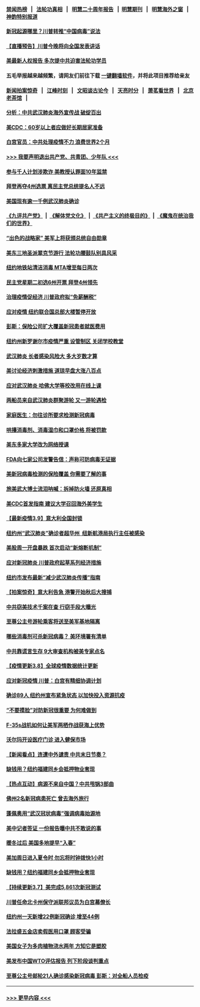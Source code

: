 #### [禁闻热榜](热点新闻.md?=0)  &nbsp;&nbsp;|&nbsp;&nbsp; [法轮功真相](https://github.com/gfw-breaker/truth/blob/master/README.md?=0) &nbsp;&nbsp;|&nbsp;&nbsp; [明慧二十周年报告](https://github.com/gfw-breaker/mh-reports/blob/master/README.md?=0) &nbsp;&nbsp;|&nbsp;&nbsp;[明慧期刊](https://github.com/gfw-breaker/mh-qikan) &nbsp;&nbsp;|&nbsp;&nbsp; [明慧海外之窗](https://github.com/gfw-breaker/mh-news/blob/master/README.md?=0) &nbsp;&nbsp;|&nbsp;&nbsp; [神韵特别报道](https://github.com/gfw-breaker/mh-news/blob/master/shenyun.md?=0)
#### [新冠起源哪里？川普转推“中国病毒”说法](../pages/nsc412/n11933596.md?t=03120831) 
#### [【直播预告】川普今晚将向全国发表讲话](../pages/nsc412/n11933533.md?t=03120831) 
#### [美最新人权报告 多次提中共迫害法轮功学员](../pages/nsc412/n11933487.md?t=03120831) 
#### 五毛举报越来越频繁，请网友们前往下载 [一键翻墙软件](https://github.com/gfw-breaker/ssr-accounts)，并将此项目推荐给亲友
#### [新闻拍案惊奇](https://github.com/gfw-breaker/banned-news/blob/master/pages/link4.md) &nbsp;&nbsp;|&nbsp;&nbsp; [江峰时刻](https://github.com/gfw-breaker/banned-news/blob/master/pages/link4.md) &nbsp;&nbsp;|&nbsp;&nbsp; [文昭谈古论今](https://github.com/gfw-breaker/banned-news/blob/master/pages/link4.md) &nbsp;&nbsp;|&nbsp;&nbsp; [天亮时分](https://github.com/gfw-breaker/banned-news/blob/master/pages/link4.md) &nbsp;&nbsp;|&nbsp;&nbsp; [萧茗看世界](https://github.com/gfw-breaker/banned-news/blob/master/pages/link4.md) &nbsp;&nbsp;|&nbsp;&nbsp; [北京老茶馆](https://github.com/gfw-breaker/banned-news/blob/master/pages/link4.md) &nbsp;&nbsp;|&nbsp;&nbsp; 
#### [分析：中共武汉肺炎海外宣传战 破绽百出](../pages/nsc412/n11933338.md?t=03120831) 
#### [美CDC：60岁以上者应做好长期居家准备](../pages/nsc412/n11933128.md?t=03120831) 
#### [白宫官员：中共处理疫情不力 浪费世界2个月](../pages/nsc412/n11932744.md?t=03120831) 
#### [>>> 我要声明退出共产党、共青团、少年队 <<<](https://github.com/begood0513/goodnews/blob/master/quit/letter.md) 
#### [参与千人计划涉欺诈 美教授认罪面10年监禁](../pages/nsc412/n11932927.md?t=03120831) 
#### [拜登再夺4州选票 离民主党总统提名人不远](../pages/nsc412/n11932668.md?t=03120831) 
#### [美国现有逾一千例武汉肺炎确诊](../pages/nsc412/n11932451.md?t=03120831) 
#### [《九评共产党》](https://github.com/begood0513/9ping.md/blob/master/README.md) &nbsp;|&nbsp; [《解体党文化》](../../../../jtdwh.md/blob/master/README.md)  &nbsp;|&nbsp; [《共产主义的终极目的》](../../../../gczydzjmd.md/blob/master/README.md) &nbsp;|&nbsp; [《魔鬼在统治我们的世界》](../../../../mgztzwmdsj.md/blob/master/README.md) 
#### [“出色的战略家” 美军上将获颁总统自由勋章](../pages/nsc412/n11932193.md?t=03120831) 
#### [美东三地圣派翠克节游行  法轮功腰鼓队别具风采](../pages/nsc412/n11931646.md?t=03120831) 
#### [纽约地铁站清洁消毒  MTA增至每日两次](../pages/nsc412/n11931570.md?t=03120831) 
#### [民主党星期二初选6州开票 拜登4州领先](../pages/nsc412/n11931114.md?t=03120831) 
#### [治理疫情促经济 川普政府拟“免薪酬税”](../pages/nsc412/n11931088.md?t=03120831) 
#### [应对疫情 纽约联合国总部大楼暂停开放](../pages/nsc412/n11930658.md?t=03120831) 
#### [彭斯：保险公司扩大覆盖新冠患者就医费用](../pages/nsc412/n11930726.md?t=03120831) 
#### [纽约州新罗谢尔市疫情严重  设管制区 关闭学校教堂](../pages/nsc412/n11930740.md?t=03120831) 
#### [武汉肺炎 长者感染风险大 多大岁数才算](../pages/nsc412/n11930449.md?t=03120831) 
#### [美讨论经济刺激措施 道琼早盘大涨八百点](../pages/nsc412/n11930191.md?t=03120831) 
#### [应对武汉肺炎 哈佛大学等校改用在线上课](../pages/nsc412/n11930193.md?t=03120831) 
#### [两船员来自武汉肺炎群聚游轮 又一游轮遇检](../pages/nsc412/n11929594.md?t=03120831) 
#### [家庭医生：勿往诊所要求检测新冠病毒](../pages/nsc412/n11928883.md?t=03120831) 
#### [哄擡消毒剂、消毒湿巾和口罩价格  将被罚款](../pages/nsc412/n11928907.md?t=03120831) 
#### [美东多家大学改为网络授课](../pages/nsc412/n11928896.md?t=03120831) 
#### [FDA向七家公司发警告信：声称可防病毒无证据](../pages/nsc412/n11928912.md?t=03120831) 
#### [美新冠病毒检测的保险覆盖 你需要了解的事](../pages/nsc412/n11928755.md?t=03120831) 
#### [旅美武大博士流泪呐喊：拆掉防火墙 还原真相](../pages/nsc412/n11928097.md?t=03120831) 
#### [美CDC首发指南 建议大学召回海外美学生](../pages/nsc412/n11928060.md?t=03120831) 
#### [【最新疫情3.9】意大利全国封锁](../pages/nsc412/n11925735.md?t=03120831) 
#### [纽约州“武汉肺炎”确诊者超华州  纽新航港局执行主任被感染](../pages/nsc412/n11927714.md?t=03120831) 
#### [美股周一开盘暴跌 首次启动“新熔断机制”](../pages/nsc412/n11927447.md?t=03120831) 
#### [应对新冠肺炎 川普政府起草系列经济措施](../pages/nsc412/n11927327.md?t=03120831) 
#### [纽约市发布最新“减少武汉肺炎传播”指南](../pages/nsc412/n11926234.md?t=03120831) 
#### [【拍案惊奇】意大利告急 港警开始秋后大搜捕](../pages/nsc412/n11926063.md?t=03120831) 
#### [中共窃美技术千案在查 行窃手段大曝光](../pages/nsc412/n11874117.md?t=03120831) 
#### [至尊公主号游轮乘客将送至美军基地隔离](../pages/nsc412/n11925689.md?t=03120831) 
#### [哪些消毒剂可杀新冠病毒？ 美环境署有清单](../pages/nsc412/n11923343.md?t=03120831) 
#### [中共靠谎言生存 9大审查机构被美专家点名](../pages/nsc412/n11925444.md?t=03120831) 
#### [【疫情更新3.8】全球疫情数据统计更新](../pages/nsc412/n11923562.md?t=03120831) 
#### [应对新冠疫情 川普：白宫有精细协调计划](../pages/nsc412/n11925128.md?t=03120831) 
#### [确诊89人  纽约州宣布紧急状态  以加快投入资源抗疫](../pages/nsc412/n11925077.md?t=03120831) 
#### [“不要摸脸”对防新冠很重要 为何难做到](../pages/nsc412/n11916113.md?t=03120831) 
#### [F-35s战机如何让美军两栖作战获海上优势](../pages/nsc412/n11896520.md?t=03120831) 
#### [沃尔玛开设医疗门诊 进入健保市场](../pages/nsc412/n11923534.md?t=03120831) 
#### [【新闻看点】连遭中外谴责 中共末日节奏？](../pages/nsc412/n11923402.md?t=03120831) 
#### [缺钱用？纽约福建同乡会抵押物业套现](../pages/nsc412/n11923090.md?t=03120831) 
#### [【热点互动】病源不来自中国？中共甩锅3部曲](../pages/nsc412/n11923404.md?t=03120831) 
#### [佛州2名新冠病患死亡 曾去海外旅行](../pages/nsc412/n11923309.md?t=03120831) 
#### [蓬佩奥用“武汉冠状病毒”强调病毒始源地](../pages/nsc412/n11923252.md?t=03120831) 
#### [美中记者签证 一份报告曝中共不敢说的事](../pages/nsc412/n11923242.md?t=03120831) 
#### [暖冬过后 美国多地提早“入春”](../pages/nsc412/n11923232.md?t=03120831) 
#### [美加周日进入夏令时 勿忘将时钟拨快1小时](../pages/nsc412/n11923222.md?t=03120831) 
#### [缺钱用？纽约福建同乡会抵押物业套现](../pages/nsc412/n11921870.md?t=03120831) 
#### [【持续更新3.7】美完成5,861次新冠测试](../pages/nsc412/n11921647.md?t=03120831) 
#### [川普任命北卡州保守派联邦议员为白宫幕僚长](../pages/nsc412/n11922507.md?t=03120831) 
#### [纽约州一天新增22例新冠确诊  增至44例](../pages/nsc412/n11922043.md?t=03120831) 
#### [法拉盛五金店卖假医用口罩  顾客受骗](../pages/nsc412/n11922036.md?t=03120831) 
#### [美国女子为多肉植物浇水两年 方知它是塑胶](../pages/nsc412/n11921742.md?t=03120831) 
#### [美发布中国WTO评估报告 列下阶段谈判重点](../pages/nsc412/n11921572.md?t=03120831) 
#### [至尊公主号邮轮21人确诊感染新冠病毒   彭斯：对全船人员检疫](../pages/nsc412/n11921909.md?t=03120831) 

----
#### [ >>> 更早内容 <<< ](../indexes/nsc412-earlier.md)
